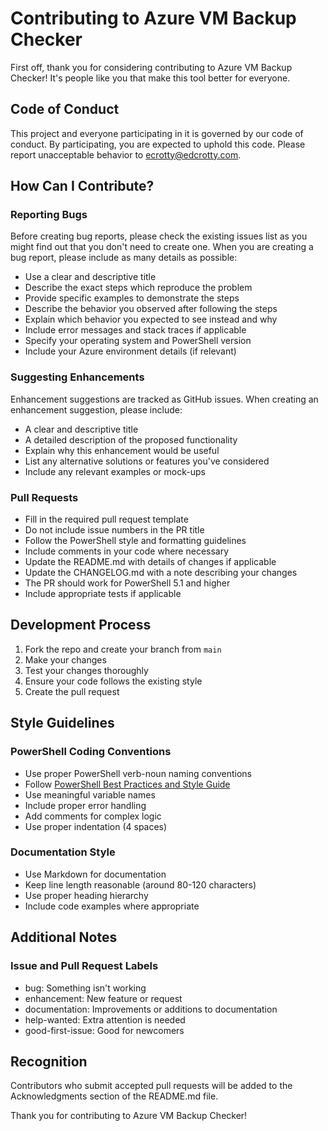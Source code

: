 # Contributing to Azure VM Backup Checker

First off, thank you for considering contributing to Azure VM Backup Checker! It's people like you that make this tool better for everyone.

## Code of Conduct

This project and everyone participating in it is governed by our code of conduct. By participating, you are expected to uphold this code. Please report unacceptable behavior to ecrotty@edcrotty.com.

## How Can I Contribute?

### Reporting Bugs

Before creating bug reports, please check the existing issues list as you might find out that you don't need to create one. When you are creating a bug report, please include as many details as possible:

* Use a clear and descriptive title
* Describe the exact steps which reproduce the problem
* Provide specific examples to demonstrate the steps
* Describe the behavior you observed after following the steps
* Explain which behavior you expected to see instead and why
* Include error messages and stack traces if applicable
* Specify your operating system and PowerShell version
* Include your Azure environment details (if relevant)

### Suggesting Enhancements

Enhancement suggestions are tracked as GitHub issues. When creating an enhancement suggestion, please include:

* A clear and descriptive title
* A detailed description of the proposed functionality
* Explain why this enhancement would be useful
* List any alternative solutions or features you've considered
* Include any relevant examples or mock-ups

### Pull Requests

* Fill in the required pull request template
* Do not include issue numbers in the PR title
* Follow the PowerShell style and formatting guidelines
* Include comments in your code where necessary
* Update the README.md with details of changes if applicable
* Update the CHANGELOG.md with a note describing your changes
* The PR should work for PowerShell 5.1 and higher
* Include appropriate tests if applicable

## Development Process

1. Fork the repo and create your branch from `main`
2. Make your changes
3. Test your changes thoroughly
4. Ensure your code follows the existing style
5. Create the pull request

## Style Guidelines

### PowerShell Coding Conventions

* Use proper PowerShell verb-noun naming conventions
* Follow [PowerShell Best Practices and Style Guide](https://poshcode.gitbook.io/powershell-practice-and-style/)
* Use meaningful variable names
* Include proper error handling
* Add comments for complex logic
* Use proper indentation (4 spaces)

### Documentation Style

* Use Markdown for documentation
* Keep line length reasonable (around 80-120 characters)
* Use proper heading hierarchy
* Include code examples where appropriate

## Additional Notes

### Issue and Pull Request Labels

* bug: Something isn't working
* enhancement: New feature or request
* documentation: Improvements or additions to documentation
* help-wanted: Extra attention is needed
* good-first-issue: Good for newcomers

## Recognition

Contributors who submit accepted pull requests will be added to the Acknowledgments section of the README.md file.

Thank you for contributing to Azure VM Backup Checker!
